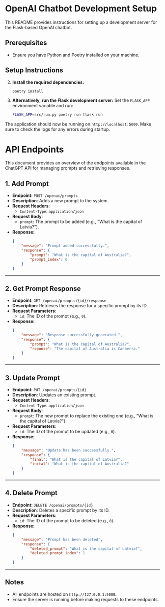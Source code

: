 # OpenAI Chatbot Development Setup

This README provides instructions for setting up a development server for the Flask-based OpenAI chatbot.

## Prerequisites
- Ensure you have Python and Poetry installed on your machine.

## Setup Instructions

2. **Install the required dependencies:**
   ```bash
   poetry install
   ```

3. **Alternatively, run the Flask development server:**
   Set the `FLASK_APP` environment variable and run:
   ```bash
   FLASK_APP=src/run.py poetry run flask run
   ```

The application should now be running on `http://localhost:5000`.
Make sure to check the logs for any errors during startup.



# API Endpoints

This document provides an overview of the endpoints available in the ChatGPT API for managing prompts and retrieving responses.

## 1. Add Prompt

- **Endpoint**: `POST /openai/prompts`
- **Description**: Adds a new prompt to the system.
- **Request Headers**:
  - `Content-Type`: `application/json`
- **Request Body**:
  - `prompt`: The prompt to be added (e.g., "What is the capital of Latvia?").
- **Response**: 
  ```json
  {
      "message": "Prompt added successfully.",
      "response": {
          "prompt": "What is the capital of Australia?",
          "prompt_index": 0
      }
  }
  ```

---

## 2. Get Prompt Response

- **Endpoint**: `GET /openai/prompts/{id}/response`
- **Description**: Retrieves the response for a specific prompt by its ID.
- **Request Parameters**:
  - `id`: The ID of the prompt (e.g., `0`).
- **Response**: 
  ```json
  {
      "message": "Response successfully generated.",
      "response": {
          "prompt": "What is the capital of Australia?",
          "reponse": "The capital of Australia is Canberra."
      }
  }
  ```

---

## 3. Update Prompt

- **Endpoint**: `PUT /openai/prompts/{id}`
- **Description**: Updates an existing prompt.
- **Request Headers**:
  - `Content-Type`: `application/json`
- **Request Body**:
  - `prompt`: The new prompt to replace the existing one (e.g., "What is the capital of Latvia?").
- **Request Parameters**:
  - `id`: The ID of the prompt to be updated (e.g., `0`).
- **Response**: 
  ```json
  {
      "message": "Update has been successfully.",
      "response": {
          "final": "What is the capital of Latvia?",
          "inital": "What is the capital of Australia?"
      }
  }
  ```

---

## 4. Delete Prompt

- **Endpoint**: `DELETE /openai/prompts/{id}`
- **Description**: Deletes a specific prompt by its ID.
- **Request Parameters**:
  - `id`: The ID of the prompt to be deleted (e.g., `0`).
- **Response**: 
  ```json
  {
      "message": "Prompt has been deleted",
      "response": {
          "deleted_prompt": "What is the capital of Latvia?",
          "deleted_prompt_index": 1
      }
  }
  ```

---

## Notes

- All endpoints are hosted on `http://127.0.0.1:5000`.
- Ensure the server is running before making requests to these endpoints.
